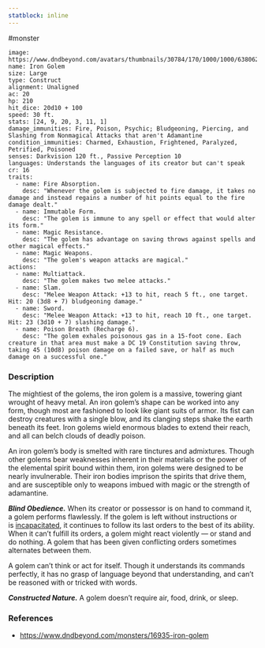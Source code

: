 ```yaml
---
statblock: inline
---
```

 #monster 

```statblock
image: https://www.dndbeyond.com/avatars/thumbnails/30784/170/1000/1000/638062031423594632.png
name: Iron Golem
size: Large
type: Construct
alignment: Unaligned
ac: 20
hp: 210
hit_dice: 20d10 + 100
speed: 30 ft.
stats: [24, 9, 20, 3, 11, 1]
damage_immunities: Fire, Poison, Psychic; Bludgeoning, Piercing, and Slashing from Nonmagical Attacks that aren't Adamantine
condition_immunities: Charmed, Exhaustion, Frightened, Paralyzed, Petrified, Poisoned
senses: Darkvision 120 ft., Passive Perception 10
languages: Understands the languages of its creator but can't speak
cr: 16
traits:
  - name: Fire Absorption.
    desc: "Whenever the golem is subjected to fire damage, it takes no damage and instead regains a number of hit points equal to the fire damage dealt."
  - name: Immutable Form.
    desc: "The golem is immune to any spell or effect that would alter its form."
  - name: Magic Resistance.
    desc: "The golem has advantage on saving throws against spells and other magical effects."
  - name: Magic Weapons.
    desc: "The golem's weapon attacks are magical."
actions:
  - name: Multiattack.
    desc: "The golem makes two melee attacks."
  - name: Slam.
    desc: "Melee Weapon Attack: +13 to hit, reach 5 ft., one target. Hit: 20 (3d8 + 7) bludgeoning damage."
  - name: Sword.
    desc: "Melee Weapon Attack: +13 to hit, reach 10 ft., one target. Hit: 23 (3d10 + 7) slashing damage."
  - name: Poison Breath (Recharge 6).
    desc: "The golem exhales poisonous gas in a 15-foot cone. Each creature in that area must make a DC 19 Constitution saving throw, taking 45 (10d8) poison damage on a failed save, or half as much damage on a successful one."
```

### Description

The mightiest of the golems, the iron golem is a massive, towering giant wrought of heavy metal. An iron golem’s shape can be worked into any form, though most are fashioned to look like giant suits of armor. Its fist can destroy creatures with a single blow, and its clanging steps shake the earth beneath its feet. Iron golems wield enormous blades to extend their reach, and all can belch clouds of deadly poison.

An iron golem’s body is smelted with rare tinctures and admixtures. Though other golems bear weaknesses inherent in their materials or the power of the elemental spirit bound within them, iron golems were designed to be nearly invulnerable. Their iron bodies imprison the spirits that drive them, and are susceptible only to weapons imbued with magic or the strength of adamantine.

_**Blind Obedience.**_ When its creator or possessor is on hand to command it, a golem performs flawlessly. If the golem is left without instructions or is [incapacitated](https://www.dndbeyond.com/compendium/rules/basic-rules/appendix-a-conditions#Incapacitated), it continues to follow its last orders to the best of its ability. When it can’t fulfill its orders, a golem might react violently — or stand and do nothing. A golem that has been given conflicting orders sometimes alternates between them.

A golem can’t think or act for itself. Though it understands its commands perfectly, it has no grasp of language beyond that understanding, and can’t be reasoned with or tricked with words.

_**Constructed Nature.**_ A golem doesn’t require air, food, drink, or sleep.

### References

* https://www.dndbeyond.com/monsters/16935-iron-golem
